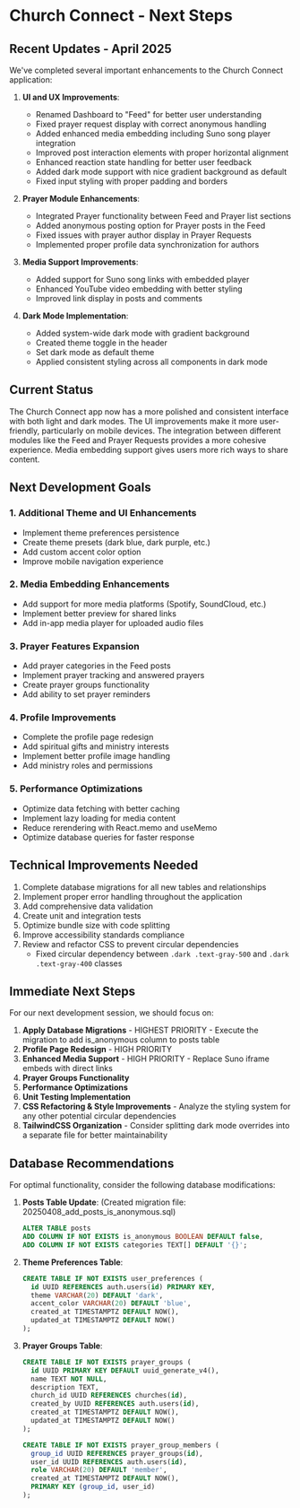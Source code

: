 # Church Connect - Next Steps

## Recent Updates - April 2025

We've completed several important enhancements to the Church Connect application:

1. **UI and UX Improvements**:
   - Renamed Dashboard to "Feed" for better user understanding
   - Fixed prayer request display with correct anonymous handling
   - Added enhanced media embedding including Suno song player integration
   - Improved post interaction elements with proper horizontal alignment
   - Enhanced reaction state handling for better user feedback
   - Added dark mode support with nice gradient background as default
   - Fixed input styling with proper padding and borders

2. **Prayer Module Enhancements**:
   - Integrated Prayer functionality between Feed and Prayer list sections
   - Added anonymous posting option for Prayer posts in the Feed
   - Fixed issues with prayer author display in Prayer Requests
   - Implemented proper profile data synchronization for authors

3. **Media Support Improvements**:
   - Added support for Suno song links with embedded player
   - Enhanced YouTube video embedding with better styling
   - Improved link display in posts and comments

4. **Dark Mode Implementation**:
   - Added system-wide dark mode with gradient background
   - Created theme toggle in the header
   - Set dark mode as default theme
   - Applied consistent styling across all components in dark mode

## Current Status

The Church Connect app now has a more polished and consistent interface with both light and dark modes. The UI improvements make it more user-friendly, particularly on mobile devices. The integration between different modules like the Feed and Prayer Requests provides a more cohesive experience. Media embedding support gives users more rich ways to share content.

## Next Development Goals

### 1. Additional Theme and UI Enhancements
- Implement theme preferences persistence
- Create theme presets (dark blue, dark purple, etc.)
- Add custom accent color option
- Improve mobile navigation experience

### 2. Media Embedding Enhancements
- Add support for more media platforms (Spotify, SoundCloud, etc.)
- Implement better preview for shared links
- Add in-app media player for uploaded audio files

### 3. Prayer Features Expansion
- Add prayer categories in the Feed posts
- Implement prayer tracking and answered prayers
- Create prayer groups functionality
- Add ability to set prayer reminders

### 4. Profile Improvements
- Complete the profile page redesign
- Add spiritual gifts and ministry interests
- Implement better profile image handling
- Add ministry roles and permissions

### 5. Performance Optimizations
- Optimize data fetching with better caching
- Implement lazy loading for media content
- Reduce rerendering with React.memo and useMemo
- Optimize database queries for faster response

## Technical Improvements Needed
1. Complete database migrations for all new tables and relationships
2. Implement proper error handling throughout the application
3. Add comprehensive data validation
4. Create unit and integration tests
5. Optimize bundle size with code splitting
6. Improve accessibility standards compliance
7. Review and refactor CSS to prevent circular dependencies
   - Fixed circular dependency between `.dark .text-gray-500` and `.dark .text-gray-400` classes

## Immediate Next Steps
For our next development session, we should focus on:

1. **Apply Database Migrations** - HIGHEST PRIORITY - Execute the migration to add is_anonymous column to posts table
2. **Profile Page Redesign** - HIGH PRIORITY
3. **Enhanced Media Support** - HIGH PRIORITY - Replace Suno iframe embeds with direct links
4. **Prayer Groups Functionality**
5. **Performance Optimizations**
6. **Unit Testing Implementation**
7. **CSS Refactoring & Style Improvements** - Analyze the styling system for any other potential circular dependencies
8. **TailwindCSS Organization** - Consider splitting dark mode overrides into a separate file for better maintainability

## Database Recommendations

For optimal functionality, consider the following database modifications:

1. **Posts Table Update**: (Created migration file: 20250408_add_posts_is_anonymous.sql)
   ```sql
   ALTER TABLE posts 
   ADD COLUMN IF NOT EXISTS is_anonymous BOOLEAN DEFAULT false,
   ADD COLUMN IF NOT EXISTS categories TEXT[] DEFAULT '{}';
   ```

2. **Theme Preferences Table**:
   ```sql
   CREATE TABLE IF NOT EXISTS user_preferences (
     id UUID REFERENCES auth.users(id) PRIMARY KEY,
     theme VARCHAR(20) DEFAULT 'dark',
     accent_color VARCHAR(20) DEFAULT 'blue',
     created_at TIMESTAMPTZ DEFAULT NOW(),
     updated_at TIMESTAMPTZ DEFAULT NOW()
   );
   ```

3. **Prayer Groups Table**:
   ```sql
   CREATE TABLE IF NOT EXISTS prayer_groups (
     id UUID PRIMARY KEY DEFAULT uuid_generate_v4(),
     name TEXT NOT NULL,
     description TEXT,
     church_id UUID REFERENCES churches(id),
     created_by UUID REFERENCES auth.users(id),
     created_at TIMESTAMPTZ DEFAULT NOW(),
     updated_at TIMESTAMPTZ DEFAULT NOW()
   );
   
   CREATE TABLE IF NOT EXISTS prayer_group_members (
     group_id UUID REFERENCES prayer_groups(id),
     user_id UUID REFERENCES auth.users(id),
     role VARCHAR(20) DEFAULT 'member',
     created_at TIMESTAMPTZ DEFAULT NOW(),
     PRIMARY KEY (group_id, user_id)
   );
   ```
